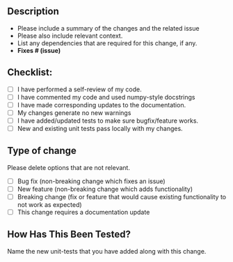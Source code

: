 ## Description

- Please include a summary of the changes and the related issue
- Please also include relevant context. 
- List any dependencies that are required for this change, if any.
- **Fixes # (issue)**

## Checklist:

[//]: <> (- [ ] My code follows the style guidelines of this project)
- [ ] I have performed a self-review of my code.
- [ ] I have commented my code and used numpy-style docstrings
- [ ] I have made corresponding updates to the documentation.
- [ ] My changes generate no new warnings
- [ ] I have added/updated tests to make sure bugfix/feature works.
- [ ] New and existing unit tests pass locally with my changes.

[//]: <> (- [ ] Any dependent changes have been merged and published in downstream modules)

## Type of change

Please delete options that are not relevant.

- [ ] Bug fix (non-breaking change which fixes an issue)
- [ ] New feature (non-breaking change which adds functionality)
- [ ] Breaking change (fix or feature that would cause existing functionality to not work as expected)
- [ ] This change requires a documentation update

## How Has This Been Tested?

Name the new unit-tests that you have added along with this change.
